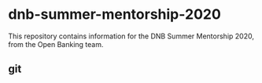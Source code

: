 # dnb-summer-mentorship-2020

This repository contains information for the DNB Summer Mentorship 2020, from the Open Banking team.

## git

